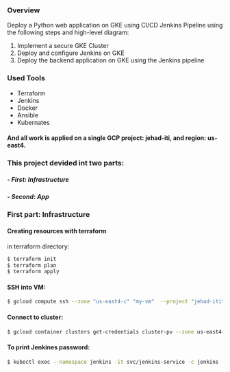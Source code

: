 ### Overview
Deploy a Python web application on GKE using CI/CD Jenkins Pipeline using the following steps and high-level diagram:

1. Implement a secure GKE Cluster
2. Deploy and configure Jenkins on GKE
3. Deploy the backend application on GKE using the Jenkins pipeline


### Used Tools
 - Terraform
 - Jenkins
 - Docker
 - Ansible
 - Kubernates

<!-- ![home_Page Image](./images/terraform.png)
![home_Page Image](./images/docker.png)
![home_Page Image](./images/ansible.png)
![home_Page Image](./images/jenkins.png)
![home_Page Image](./images/kubernetes.png) -->

#### And all work is applied on a single GCP project: jehad-iti, and region: us-east4.

<!-- ![home_Page Image](./images/GCP.png =150x150) -->

### This project devided int two parts:
 ##### - First: Infrastructure
 ##### - Second: App

### First part: Infrastructure

#### Creating resources with terraform
in terraform directory:

```bash
$ terraform init
$ terraform plan
$ terraform apply
```
#### SSH into VM:
```bash
$ gcloud compute ssh --zone "us-east4-c" "my-vm"  --project "jehad-iti"
```

#### Connect to cluster:
```bash
$ gcloud container clusters get-credentials cluster-pv --zone us-east4-c --project jehad-iti
```
#### To print Jenkines password:
```bash
$ kubectl exec --namespace jenkins -it svc/jenkins-service -c jenkins -- /bin/cat /var/jenkins_home/secrets/initialAdminPassword && echo
```
